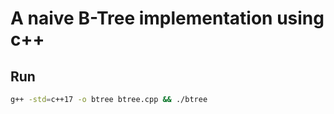 # A naive B-Tree implementation using c++

## Run
```bash
g++ -std=c++17 -o btree btree.cpp && ./btree
```
